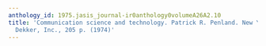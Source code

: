 ```yaml
---
anthology_id: 1975.jasis_journal-ir0anthology0volumeA26A2.10
title: 'Communication science and technology. Patrick R. Penland. New York: Marcel
  Dekker, Inc., 205 p. (1974)'
---
```

